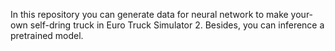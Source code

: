In this repository you can generate data for neural network to make your-own self-dring truck in Euro Truck Simulator 2. Besides, you can inference a pretrained model.
